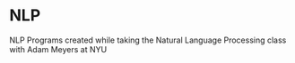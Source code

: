 # NLP
NLP Programs created while taking the Natural Language Processing class with Adam Meyers at NYU
